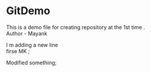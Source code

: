 # GitDemo
This is a demo file for creating repository at the 1st time . <br> Author - Mayank

I m adding a new line  <br> firse MK ;

Modified something;
